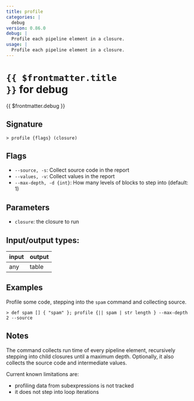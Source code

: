 ```yaml
---
title: profile
categories: |
  debug
version: 0.86.0
debug: |
  Profile each pipeline element in a closure.
usage: |
  Profile each pipeline element in a closure.
---
```

<!-- This file is automatically generated. Please edit the command in https://github.com/nushell/nushell instead. -->

# <code>{{ $frontmatter.title }}</code> for debug

<div class='command-title'>{{ $frontmatter.debug }}</div>

## Signature

```> profile {flags} (closure)```

## Flags

 -  `--source, -s`: Collect source code in the report
 -  `--values, -v`: Collect values in the report
 -  `--max-depth, -d {int}`: How many levels of blocks to step into (default: 1)

## Parameters

 -  `closure`: the closure to run


## Input/output types:

| input | output |
| ----- | ------ |
| any   | table  |

## Examples

Profile some code, stepping into the `spam` command and collecting source.
```nu
> def spam [] { "spam" }; profile {|| spam | str length } --max-depth 2 --source

```

## Notes
The command collects run time of every pipeline element, recursively stepping into child closures
until a maximum depth. Optionally, it also collects the source code and intermediate values.

Current known limitations are:
* profiling data from subexpressions is not tracked
* it does not step into loop iterations